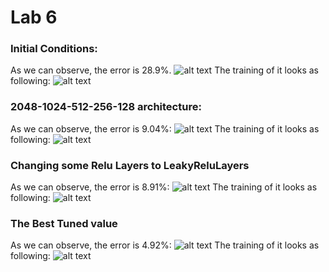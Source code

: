 # Lab 6
### Initial Conditions:
As we can observe, the error is 28.9%. 
![alt text](https://github.com/BZWayne/Robotics-II-Laboratory-Control-and-Modelling/blob/master/laboratory_6/Screenshots/init_error.png) 
The training of it looks as following:
![alt text](https://github.com/BZWayne/Robotics-II-Laboratory-Control-and-Modelling/blob/master/laboratory_6/Screenshots/init_train.png)

### 2048-1024-512-256-128 architecture:
As we can observe, the error is 9.04%:
![alt text](https://github.com/BZWayne/Robotics-II-Laboratory-Control-and-Modelling/blob/master/laboratory_6/Screenshots/2048-1024-512-256-128_error.png)
The training of it looks as following:
![alt text](https://github.com/BZWayne/Robotics-II-Laboratory-Control-and-Modelling/blob/master/laboratory_6/Screenshots/2048-1024-512-256-128_train.png)

### Changing some Relu Layers to LeakyReluLayers
As we can observe, the error is 8.91%:
![alt text](https://github.com/BZWayne/Robotics-II-Laboratory-Control-and-Modelling/blob/master/laboratory_6/Screenshots/some_leakyReluLayers_error.png)
The training of it looks as following:
![alt text](https://github.com/BZWayne/Robotics-II-Laboratory-Control-and-Modelling/blob/master/laboratory_6/Screenshots/some_leakyReluLayers_train.png)

### The Best Tuned value 
As we can observe, the error is 4.92%:
![alt text](https://github.com/BZWayne/Robotics-II-Laboratory-Control-and-Modelling/blob/master/laboratory_6/Screenshots/error_4.92.png)
The training of it looks as following:
![alt text](https://github.com/BZWayne/Robotics-II-Laboratory-Control-and-Modelling/blob/master/laboratory_6/Screenshots/error4.92_train.png)
